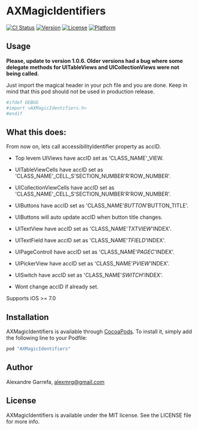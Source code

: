 # AXMagicIdentifiers

[![CI Status](http://img.shields.io/travis/garrefa/AXMagicIdentifiers.svg?style=flat)](https://travis-ci.org/garrefa/AXMagicIdentifiers)
[![Version](https://img.shields.io/cocoapods/v/AXMagicIdentifiers.svg?style=flat)](http://cocoapods.org/pods/AXMagicIdentifiers)
[![License](https://img.shields.io/cocoapods/l/AXMagicIdentifiers.svg?style=flat)](http://cocoapods.org/pods/AXMagicIdentifiers)
[![Platform](https://img.shields.io/cocoapods/p/AXMagicIdentifiers.svg?style=flat)](http://cocoapods.org/pods/AXMagicIdentifiers)

## Usage

**Please, update to version 1.0.6. Older versions had a bug where some delegate methods for UITableViews and UICollectionViews were not being called.**

Just import the magical header in your pch file and you are done.
Keep in mind that this pod should not be used in production release.

```ruby
#ifdef DEBUG
#import <AXMagicIdentifiers.h>
#endif
```

## What this does:

From now on, lets call accessibilityIdentifier property as accID.

- Top levem UIViews have accID set as 'CLASS_NAME'_VIEW.
- UITableViewCells have accID set as 'CLASS_NAME'_CELL_S'SECTION_NUMBER'R'ROW_NUMBER'.
- UICollectionViewCells have accID set as 'CLASS_NAME'_CELL_S'SECTION_NUMBER'R'ROW_NUMBER'.
- UIButtons have accID set as 'CLASS_NAME'_BUTTON_'BUTTON_TITLE'.
- UIButtons will auto update accID when button title changes.
- UITextView have accID set as 'CLASS_NAME'_TXTVIEW_'INDEX'.
- UITextField have accID set as 'CLASS_NAME'_TFIELD_'INDEX'.
- UIPageControll have accID set as 'CLASS_NAME'_PAGEC_'INDEX'.
- UIPickerView have accID set as 'CLASS_NAME'_PVIEW_'INDEX'.
- UISwitch have accID set as 'CLASS_NAME'_SWITCH_'INDEX'.

- Wont change accID if already set.

Supports iOS >= 7.0

## Installation

AXMagicIdentifiers is available through [CocoaPods](http://cocoapods.org). To install
it, simply add the following line to your Podfile:

```ruby
pod "AXMagicIdentifiers"
```

## Author

Alexandre Garrefa, alexmrg@gmail.com

## License

AXMagicIdentifiers is available under the MIT license. See the LICENSE file for more info.

